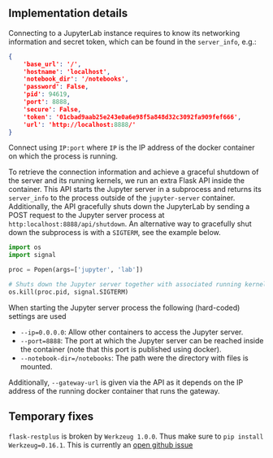 ## Implementation details
Connecting to a JupyterLab instance requires to know its networking information and secret token,
which can be found in the `server_info`, e.g.:
```json
{
    'base_url': '/',
    'hostname': 'localhost',
    'notebook_dir': '/notebooks',
    'password': False,
    'pid': 94619,
    'port': 8888,
    'secure': False,
    'token': '01cbad9aab25e243e0a6e98f5a848d32c3092fa909fef666',
    'url': 'http://localhost:8888/'
}
```
Connect using `IP:port` where `IP` is the IP address of the docker container on which the process is
running.

To retrieve the connection information and achieve a graceful shutdown of the server and its running
kernels, we run an extra Flask API inside the container. This API starts the Jupyter server in a
subprocess and returns its `server_info` to the process outside of the `jupyter-server` container.
Additionally, the API gracefully shuts down the JupyterLab by sending a POST request to the
Jupyter server process at `http:localhost:8888/api/shutdown`. An alternative way to gracefully shut
down the subprocess is with a `SIGTERM`, see the example below.
```python
import os
import signal

proc = Popen(args=['jupyter', 'lab'])

# Shuts down the Jupyter server together with associated running kernels.
os.kill(proc.pid, signal.SIGTERM)
```

When starting the Jupyter server process the following (hard-coded) settings are used
* `--ip=0.0.0.0`: Allow other containers to access the Jupyter server.
* `--port=8888`: The port at which the Jupyter server can be reached inside the container (note that
    this port is published using docker).
* `--notebook-dir=/notebooks`: The path were the directory with files is mounted.

Additionally, `--gateway-url` is given via the API as it depends on the IP address of the running docker
container that runs the gateway.


## Temporary fixes
`flask-restplus` is broken by `Werkzeug 1.0.0`. Thus make sure to `pip install Werkzeug=0.16.1`.
This is currently an [open github issue](https://github.com/noirbizarre/flask-restplus/issues/777)
